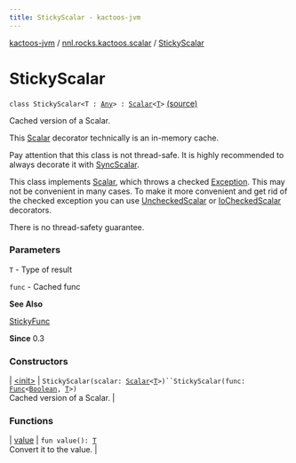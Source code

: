```yaml
---
title: StickyScalar - kactoos-jvm
---
```


[kactoos-jvm](../../index.html) / [nnl.rocks.kactoos.scalar](../index.html) / [StickyScalar](./index.html)

# StickyScalar

`class StickyScalar<T : `[`Any`](https://kotlinlang.org/api/latest/jvm/stdlib/kotlin/-any/index.html)`> : `[`Scalar`](../../nnl.rocks.kactoos/-scalar/index.html)`<`[`T`](index.html#T)`>` [(source)](https://github.com/neonailol/kactoos/blob/master/kactoos-jvm/src/main/kotlin/nnl/rocks/kactoos/scalar/StickyScalar.kt#L32)

Cached version of a Scalar.

This [Scalar](../../nnl.rocks.kactoos/-scalar/index.html) decorator technically is an in-memory
cache.

Pay attention that this class is not thread-safe. It is highly
recommended to always decorate it with [SyncScalar](../-sync-scalar/index.html).

This class implements [Scalar](../../nnl.rocks.kactoos/-scalar/index.html), which throws a checked
[Exception](https://kotlinlang.org/api/latest/jvm/stdlib/kotlin/-exception/index.html). This may not be convenient in many cases. To make
it more convenient and get rid of the checked exception you can
use [UncheckedScalar](../-unchecked-scalar/index.html) or [IoCheckedScalar](../-io-checked-scalar/index.html) decorators.

There is no thread-safety guarantee.

### Parameters

`T` - Type of result

`func` - Cached func

**See Also**

[StickyFunc](../../nnl.rocks.kactoos.func/-sticky-func/index.html)

**Since**
0.3

### Constructors

| [&lt;init&gt;](-init-.html) | `StickyScalar(scalar: `[`Scalar`](../../nnl.rocks.kactoos/-scalar/index.html)`<`[`T`](index.html#T)`>)``StickyScalar(func: `[`Func`](../../nnl.rocks.kactoos/-func/index.html)`<`[`Boolean`](https://kotlinlang.org/api/latest/jvm/stdlib/kotlin/-boolean/index.html)`, `[`T`](index.html#T)`>)`<br>Cached version of a Scalar. |

### Functions

| [value](value.html) | `fun value(): `[`T`](index.html#T)<br>Convert it to the value. |

